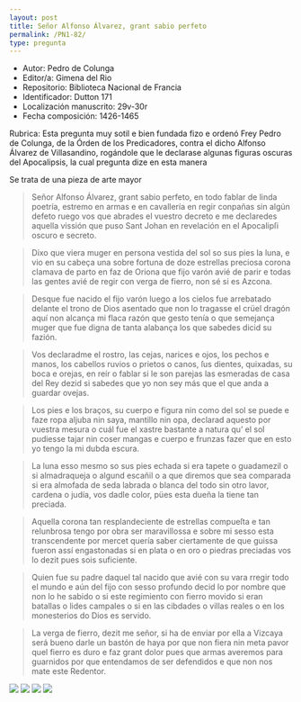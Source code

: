 ```yaml
---
layout: post
title: Señor Alfonso Álvarez, grant sabio perfeto
permalink: /PN1-82/
type: pregunta
---
```


* Autor: Pedro de Colunga
* Editor/a: Gimena del Rio
* Repositorio: Biblioteca Nacional de Francia
* Identificador: Dutton 171
* Localización manuscrito: 29v-30r
* Fecha composición: 1426-1465

Rubrica:  Esta pregunta muy sotil e bien fundada fizo e ordenó Frey Pedro de Colunga, de la Órden de los Predicadores, contra el dicho Alfonso Álvarez de Villasandino, rogándole que le declarase algunas figuras oscuras del Apocalipsis, la cual pregunta dize en esta manera

Se trata de una pieza de arte mayor

> Señor Alfonso Álvarez, grant sabio perfeto,
> en todo fablar de linda poetría,
> estremo en armas e en cavallería
> en regir conpañas sin algún defeto
> ruego vos que abrades el vuestro decreto
> e me declaredes aquella vissión
> que puso Sant Johan en revelación
> en el Apocalipſi oscuro e secreto.


> Dixo que viera muger en persona
> vestida del sol so sus pies la luna,
> e vio en su cabeça una sobre fortuna
> de doze estrellas preciosa corona
> clamava de parto en faz de Oriona
> que fijo varón avié de parir
> e todas las gentes avié de regir
> con verga de fierro, non sé si es Azcona.


> Desque fue nacido el fijo varón
> luego a los cielos fue arrebatado
> delante el trono de Dios asentado
> que non lo tragasse el crüel dragón
> aquí non alcança mi flaca razón
> que gesto tenía o que semejança
> muger que fue digna de tanta alabança
> los que sabedes dicid su fazión.



> Vos declaradme el rostro, las cejas,
> narices e ojos, los pechos e manos,
> los cabellos ruvios o prietos o canos,
> ſus dientes, quixadas, su boca e orejas,
> en reír o fablar si le son parejas
> las esmeradas de casa del Rey
> dezid si sabedes que yo non sey
> más que el que anda a guardar ovejas.


> Los pies e los braços, su cuerpo e figura
> nin como del sol se puede e faze ropa
> aljuba nin saya, mantillo nin opa,
> declarad aquesto por vuestra mesura
> o cuál fue el xastre bastante a natura
> qu’ el sol pudiesse tajar nin coser
> mangas e cuerpo e frunzas fazer
> que en esto yo tengo la mi dubda escura.


> La luna esso mesmo so sus pies echada
> si era tapete o guadamezil
> o si almadraqueja o algund escañil
> o a que diremos que sea comparada
> si era almofada de seda labrada
> o blanca del todo sin otro lavor,
> cardena o judía, vos dadle color,
> pües esta dueña la tiene tan preciada.


> Aquella corona tan resplandeciente
> de estrellas compueſta e tan relunbrosa
> tengo por obra ser maravillossa
> e sobre mi sesso esta transcendente
> por mercet quería saber ciertamente
> de que guissa fueron assí engastonadas
> si en plata o en oro o piedras preciadas
> vos lo dezit pues sois suficiente.


> Quien fue su padre daquel tal nacido
> que avié con su vara rregir todo el mundo
> e aún del fijo con sesso profundo
> decid lo por nombre que non lo he sabido
> o si este regimiento con fierro movido
> si eran batallas o lides campales
> o si en las cibdades o villas reales
> o en los monesterios do Dios es servido.


> La verga de fierro, dezit me señor,
> si ha de enviar por ella a Vizcaya
> será bueno darle un bastón de haya
> por que non fiera nin meta pavor
> quel fierro es duro e faz grant dolor
> pues que armas averemos para guarnidos
> por que entendamos de ser defendidos
> e que non nos mate este Redentor.

![](../img/PN1-82-29v-0.jpg)
![](../img/PN1-82-30r-1.jpg)
![](../img/PN1-82-30r-2.jpg)
![](../img/PN1-82-30r-3.jpg)
